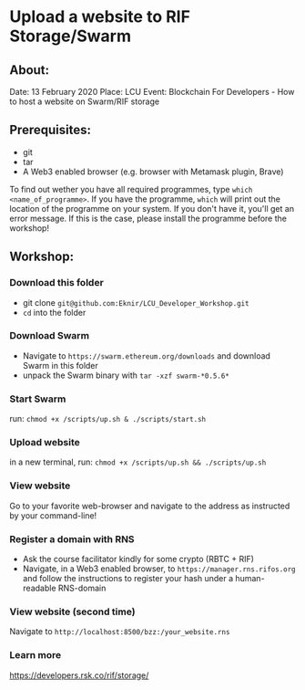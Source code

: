 # Upload a website to RIF Storage/Swarm

## About:
Date: 13 February 2020
Place: LCU
Event: Blockchain For Developers - How to host a website on Swarm/RIF storage

## Prerequisites:
* git
* tar
* A Web3 enabled browser (e.g. browser with Metamask plugin, Brave)

To find out wether you have all required programmes, type `which <name_of_programme>`. If you have the programme, `which` will print out the location of the programme on your system. If you don't have it, you'll get an error message. If this is the case, please install the programme before the workshop!

## Workshop:
### Download this folder
* git clone `git@github.com:Eknir/LCU_Developer_Workshop.git`
* `cd` into the folder

### Download Swarm
* Navigate to `https://swarm.ethereum.org/downloads`
and download Swarm in this folder
* unpack the Swarm binary with `tar -xzf swarm-*0.5.6*`

### Start Swarm
run: `chmod +x /scripts/up.sh & ./scripts/start.sh`

### Upload website
in a new terminal, run: `chmod +x /scripts/up.sh && ./scripts/up.sh`

### View website
Go to your favorite web-browser and navigate to the address as instructed by your command-line!

### Register a domain with RNS
* Ask the course facilitator kindly for some crypto (RBTC + RIF)
* Navigate, in a Web3 enabled browser, to `https://manager.rns.rifos.org` and follow the instructions to register your hash under a human-readable RNS-domain

### View website (second time)
Navigate to `http://localhost:8500/bzz:/your_website.rns`

### Learn more
https://developers.rsk.co/rif/storage/